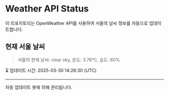 
# Weather API Status

이 리포지토리는 OpenWeather API를 사용하여 서울의 날씨 정보를 자동으로 업데이트합니다.

## 현재 서울 날씨
> 서울의 현재 날씨: clear sky, 온도: 3.76°C, 습도: 60%

⏳ 업데이트 시간: 2025-03-30 14:26:30 (UTC)

---
자동 업데이트 봇에 의해 관리됩니다.
